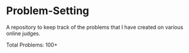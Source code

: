 # Problem-Setting

A repository to keep track of the problems that I have created on various online judges.

Total Problems: 100+
